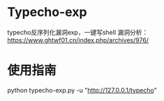 # Typecho-exp
typecho反序列化漏洞exp，一键写shell
漏洞分析：https://www.ghtwf01.cn/index.php/archives/976/
# 使用指南
python typecho-exp.py -u "http://127.0.0.1/typecho"
